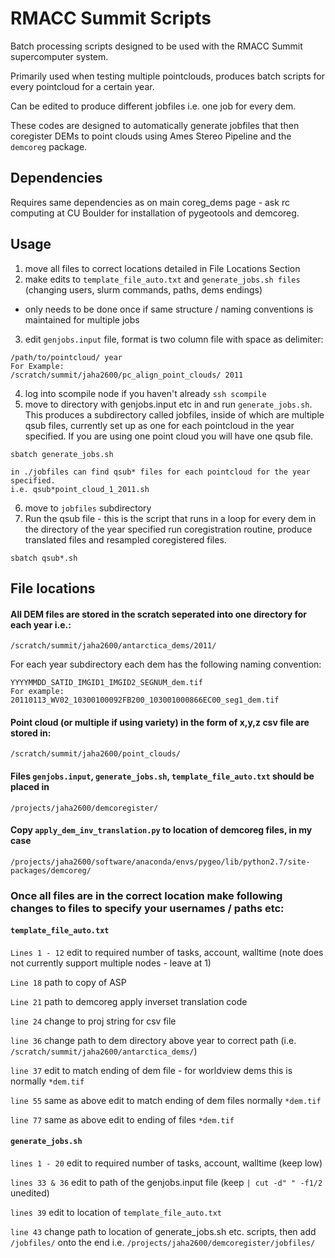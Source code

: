 # RMACC Summit Scripts

Batch processing scripts designed to be used with the RMACC Summit supercomputer system.

Primarily used when testing multiple pointclouds, produces batch scripts for every pointcloud for a certain year.

Can be edited to produce different jobfiles i.e. one job for every dem.

These codes are designed to automatically generate jobfiles that then coregister DEMs to point clouds using Ames Stereo Pipeline and the `demcoreg` package.

## Dependencies
Requires same dependencies as on main coreg_dems page - ask rc computing at CU Boulder for installation of pygeotools and demcoreg. 

## Usage
1. move all files to correct locations detailed in File Locations Section
2. make edits to `template_file_auto.txt` and `generate_jobs.sh files` (changing users, slurm commands, paths, dems endings)
- only needs to be done once if same structure / naming conventions is maintained for multiple jobs
3. edit `genjobs.input` file, format is two column file with space as delimiter:
```
/path/to/pointcloud/ year
For Example:
/scratch/summit/jaha2600/pc_align_point_clouds/ 2011
```
4. log into scompile node if you haven't already `ssh scompile`
5. move to directory with genjobs.input etc in and run `generate_jobs.sh`. This produces a subdirectory called jobfiles, inside of which are multiple qsub files, currently set up as one for each pointcloud in the year specified. If you are using one point cloud you will have one qsub file.
```
sbatch generate_jobs.sh

in ./jobfiles can find qsub* files for each pointcloud for the year specified.
i.e. qsub*point_cloud_1_2011.sh
```
6. move to `jobfiles` subdirectory 
7. Run the qsub file - this is the script that runs in a loop for every dem in the directory of the year specified run coregistration routine, produce translated files and resampled coregistered files. 
```
sbatch qsub*.sh
```


## File locations
#### All DEM files are stored in the scratch seperated into one directory for each year i.e.:
```
/scratch/summit/jaha2600/antarctica_dems/2011/
``` 
For each year subdirectory each dem has the following naming convention:
```
YYYYMMDD_SATID_IMGID1_IMGID2_SEGNUM_dem.tif
For example:
20110113_WV02_10300100092FB200_103001000866EC00_seg1_dem.tif
```

#### Point cloud (or multiple if using variety) in the form of x,y,z csv file are stored in:
```
/scratch/summit/jaha2600/point_clouds/
```
#### Files `genjobs.input`, `generate_jobs.sh`, `template_file_auto.txt` should be placed in
```
/projects/jaha2600/demcoregister/
```

#### Copy `apply_dem_inv_translation.py` to location of demcoreg files, in my case
```
/projects/jaha2600/software/anaconda/envs/pygeo/lib/python2.7/site-packages/demcoreg/
```
### Once all files are in the correct location make following changes to files to specify your usernames / paths etc:
#### `template_file_auto.txt`
`Lines 1 - 12` edit to required number of tasks, account, walltime (note does not currently support multiple nodes - leave at 1)

`Line 18` path to copy of ASP

`Line 21` path to demcoreg apply inverset translation code

`line 24` change to proj string for csv file

`line 36` change path to dem directory above year to correct path (i.e. `/scratch/summit/jaha2600/antarctica_dems/`)

`line 37` edit to match ending of dem file - for worldview dems this is normally `*dem.tif`

`line 55` same as above edit to match ending of dem files normally `*dem.tif`

`line 77` same as above edit to ending of files `*dem.tif`
#### `generate_jobs.sh`
`lines 1 - 20` edit to required number of tasks, account, walltime (keep low)

`lines 33 & 36` edit to path of the genjobs.input file (keep `| cut -d" " -f1/2` unedited)

`lines 39` edit to location of `template_file_auto.txt`

`line 43` change path to location of generate_jobs.sh etc. scripts, then add `/jobfiles/` onto the end i.e. `/projects/jaha2600/demcoregister/jobfiles/`
